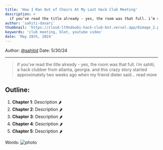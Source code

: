 ```yaml
---
title: 'How I Ran Out of Chairs At My Last Hack Club Meeting'
description: >
  if you’ve read the title already - yes, the room was that full. i’m sahiti, a hack clubber from atlanta, georgia. and this crazy story started approximately two weeks ago when my friend dieter said... read more
author: 'sahiti-dasari'
thumbnail: 'https://cloud-lt9ndoubi-hack-club-bot.vercel.app/0image_2.png'
keywords: 'club meeting, blot, youtube video'
date: 'May 28th, 2024'
---
```


Author: [@sahitid](https://github.com/sahitid "View @sahitid on GitHub")
Date: 5/30/24 
****
>   if you’ve read the title already - yes, the room was that full. i’m sahiti, a hack clubber from atlanta, georgia. and this crazy story started approximately two weeks ago when my friend dieter said... read more

## Outline:
1. **Chapter 1**: Description 🌶️
2. **Chapter 2**: Description 🌶️
3. **Chapter 3**: Description 🌶️
4. **Chapter 4**: Description 🌶️
5. **Chapter 5**: Description 🌶️

Words:
![photo](https://cloud-5a0ya05fk.vercel.app/0large.gif)
